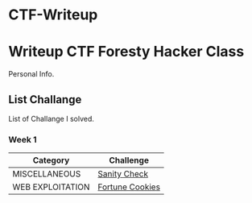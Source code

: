 # CTF-Writeup
# Writeup CTF Foresty Hacker Class
Personal Info.

## List Challange
List of Challange I solved.

### Week 1
| Category | Challenge |
| --- | --- |
| MISCELLANEOUS | [Sanity Check](/Judul%201/)
| WEB EXPLOITATION | [Fortune Cookies](/Judul%202/)
 
